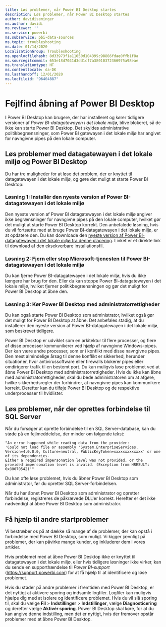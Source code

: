 ```yaml
---
title: Løs problemer, når Power BI Desktop startes
description: Løs problemer, når Power BI Desktop startes
author: davidiseminger
ms.author: davidi
ms.reviewer: ''
ms.service: powerbi
ms.subservice: pbi-data-sources
ms.topic: troubleshooting
ms.date: 01/14/2020
LocalizationGroup: Troubleshooting
ms.openlocfilehash: 8d33973f1a11050d104399c98866fdae0ffb1f8a
ms.sourcegitcommit: 653e18d7041d3dd1cf7a38010372366975a98eae
ms.translationtype: HT
ms.contentlocale: da-DK
ms.lasthandoff: 12/01/2020
ms.locfileid: "96404887"
---
```

# <a name="troubleshoot-opening-power-bi-desktop"></a>Fejlfind åbning af Power BI Desktop

I Power BI Desktop kan brugere, der har installeret og kører tidligere versioner af *Power BI-datagatewayen i det lokale miljø*, blive blokeret, så de ikke kan starte Power BI Desktop. Det skyldes administrative politikbegrænsninger, som Power BI gatewayen i det lokale miljø har angivet for navngivne pipes på den lokale computer.

## <a name="resolve-issues-with-the-on-premises-data-gateway-and-power-bi-desktop"></a>Løs problemer med datagatewayen i det lokale miljø og Power BI Desktop

Du har tre muligheder for at løse det problem, der er knyttet til datagatewayen i det lokale miljø, og gøre det muligt at starte Power BI Desktop:

### <a name="resolution-1-install-the-latest-version-of-power-bi-on-premises-data-gateway"></a>Løsning 1: Installér den nyeste version af Power BI-datagatewayen i det lokale miljø

Den nyeste version af Power BI datagatewayen i det lokale miljø angiver ikke begrænsninger for navngivne pipes på den lokale computer, hvilket gør det muligt at starte Power BI Desktop korrekt. Den anbefalede løsning, hvis du vil fortsætte med at bruge Power BI-datagatewayen i det lokale miljø, er at opdatere den. Du kan downloade den [nyeste version af Power BI-datagatewayen i det lokale miljø fra denne placering](https://go.microsoft.com/fwlink/?LinkId=698863). Linket er et direkte link til download af den eksekverbare installationsfil.

### <a name="resolution-2-uninstall-or-stop-the-power-bi-on-premises-data-gateway-microsoft-service"></a>Løsning 2: Fjern eller stop Microsoft-tjenesten til Power BI-datagatewayen i det lokale miljø

Du kan fjerne Power BI-datagatewayen i det lokale miljø, hvis du ikke længere har brug for den. Eller du kan stoppe Power BI-datagatewayen i det lokale miljø, hvilket fjerner politikbegrænsningen og gør det muligt for Power BI Desktop at åbne den.

### <a name="resolution-3-run-power-bi-desktop-with-administrator-privilege"></a>Løsning 3: Kør Power BI Desktop med administratorrettigheder

Du kan også starte Power BI Desktop som administrator, hvilket også gør det muligt for Power BI Desktop at åbne. Det anbefales stadig, at du installerer den nyeste version af Power BI-datagatewayen i det lokale miljø, som beskrevet tidligere.

Power BI Desktop er udviklet som en arkitektur til flere processer, og flere af disse processer kommunikerer ved hjælp af navngivne Windows-pipes. Der kan være andre processer, som er i konflikt med disse navngivne pipes. Den mest almindelige årsag til denne konflikt er sikkerhed, herunder situationer, hvor antivirussoftware eller firewalls blokerer pipes eller omdirigerer trafik til en bestemt port. Du kan muligvis løse problemet ved at åbne Power BI Desktop med administratorrettigheder. Hvis du ikke kan åbne med administratorrettigheder, skal du bede administratoren om at afgøre, hvilke sikkerhedsregler der forhindrer, at navngivne pipes kan kommunikere korrekt. Derefter kan du tilføje Power BI Desktop og de respektive underprocesser til hvidlister.

## <a name="resolve-issues-when-connecting-to-sql-server"></a>Løs problemer, når der oprettes forbindelse til SQL Server

Når du forsøger at oprette forbindelse til en SQL Server-database, kan du støde på en fejlmeddelelse, der minder om følgende tekst:

`"An error happened while reading data from the provider:`\
`'Could not load file or assembly 'System.EnterpriseServices, Version=4.0.0.0, Culture=neutral, PublicKeyToken=xxxxxxxxxxxxx' or one of its dependencies.`\
`Either a required impersonation level was not provided, or the provided impersonation level is invalid. (Exception from HRESULT: 0x80070542)'"`

Du kan ofte løse problemet, hvis du åbner Power BI Desktop som administrator, før du opretter SQL Server-forbindelsen.

Når du har åbnet Power BI Desktop som administrator og opretter forbindelse, registreres de påkrævede DLL'er korrekt. Herefter er det ikke nødvendigt at åbne Power BI Desktop som administrator.

## <a name="get-help-with-other-launch-issues"></a>Få hjælp til andre startproblemer

Vi bestræber os på at dække så mange af de problemer, der kan opstå i forbindelse med Power BI Desktop, som muligt. Vi kigger jævnligt på problemer, der kan påvirke mange kunder, og inkluderer dem i vores artikler.

Hvis problemet med at åbne Power BI Desktop ikke er knyttet til datagatewayen i det lokale miljø, eller hvis tidligere løsninger ikke virker, kan du sende en supporthændelse til *Power BI-support* (<https://support.powerbi.com>) for at få hjælp til at identificere og løse problemet.

Hvis du støder på andre problemer i fremtiden med Power BI Desktop, er det nyttigt at aktivere sporing og indsamle logfiler. Logfiler kan muligvis hjælpe dig med at isolere og identificere problemet. Hvis du vil slå sporing til, skal du vælge **Fil** > **Indstillinger** > **Indstillinger**, vælge **Diagnosticering** og derefter vælge **Aktivér sporing**. Power BI Desktop skal køre, for at du kan angive denne indstilling, men det er nyttigt, hvis der fremover opstår problemer med at åbne Power BI Desktop.
